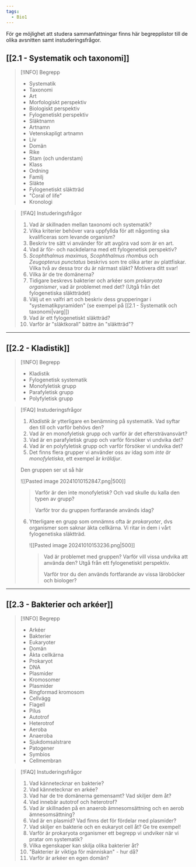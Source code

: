 ```yaml
---
tags:
  - Bio1
---
```

För ge möjlighet att studera sammanfattningar finns här begrepplistor till de olika avsnitten samt instuderingsfrågor.

## [[2.1 - Systematik och taxonomi]]

>[!INFO] Begrepp
>- Systematik
>- Taxonomi
>- Art
>- Morfologiskt perspektiv
>- Biologiskt perspektiv
>- Fylogenetiskt perspektiv
>- Släktnamn
>- Artnamn
>- Vetenskapligt artnamn
>- Liv
>- Domän
>- Rike
>- Stam (och understam)
>- Klass
>- Ordning
>- Familj
>- Släkte
>- Fylogenetiskt släktträd
>- "Coral of life"
>- Kronologi

>[!FAQ] Instuderingsfrågor
>1. Vad är skillnaden mellan taxonomi och systematik?
>2. Vilka kriterier behöver vara uppfyllda för att någonting ska kvalificeras som levande organism?
>3. Beskriv tre sätt vi använder för att avgöra vad som är en art.
>4. Vad är för- och nackdelarna med ett fylogenetisk perspektiv?
>5. *Scophthalmus maximus, Scophthalmus rhombus* och *Zeugopterus punctatus* beskrivs som tre olika arter av plattfiskar. Vilka två av dessa tror du är närmast släkt? Motivera ditt svar!
>6. Vilka är de tre domänerna?
>7. Tidigare beskrevs bakterier och arkéer som *prokaryota organismer*, vad är problemet med det? (Utgå från det fylogenetiska släktträdet)
>8. Välj ut en valfri art och beskriv dess grupperingar i "systematikpyramiden" (se exempel på [[2.1 - Systematik och taxonomi|varg]])
>9. Vad är ett fylogenetiskt släktträd?
>10. Varför är "släktkorall" bättre än "släktträd"?


---

## [[2.2 - Kladistik]]


>[!INFO] Begrepp
>- Kladistik
>- Fylogenetisk systematik
>- Monofyletisk grupp
>- Parafyletisk grupp
>- Polyfyletisk grupp


>[!FAQ] Instuderingsfrågor
>1. *Kladistik* är ytterligare en benämning på systematik. Vad syftar den till och varför behövs den?
>2. Vad är en monofyletisk grupp och varför är det eftersträvansvärt?
>3. Vad är en parafyletisk grupp och varför försöker vi undvika det?
>4. Vad är en polyfyletisk grupp och varför försöker vi undvika det?
>5. Det finns flera grupper vi använder oss av idag som *inte är monofyletiska*, ett exempel är *kräldjur*.
>   
>   Den gruppen ser ut så här
>   
>   ![[Pasted image 20241010152847.png|500]]
>   
>   > Varför är den inte monofyletisk? Och vad skulle du kalla den typen av grupp?
>   > 
>   > Varför tror du gruppen fortfarande används idag?
>   
> 6. Ytterligare en grupp som omnämns ofta är  *prokaryoter*, dvs organismer som saknar äkta cellkärna. Vi ritar in dem i vårt fylogenetiska släktträd.
>    
>    ![[Pasted image 20241010153236.png|500]]
>    
>    > Vad är problemet med gruppen? Varför vill vissa undvika att använda den? Utgå från ett fylogenetiskt perspektiv.
>    > 
>    > Varför tror du den används fortfarande av vissa läroböcker och biologer?
>    

---

## [[2.3 - Bakterier och arkéer]]

>[!INFO] Begrepp
>- Arkéer
>- Bakterier
>- Eukaryoter
>- Domän
>- Äkta cellkärna
>- Prokaryot
>- DNA
>- Plasmider
>- Kromosomer
>- Plasmider
>- Ringformad kromosom
>- Cellvägg
>- Flagell
>- Pilus
>- Autotrof
>- Heterotrof
>- Aeroba
>- Anaeroba
>- Sjukdomsalstrare
>- Patogener
>- Symbios
>- Cellmembran

>[!FAQ] Instuderingsfrågor
>1. Vad kännetecknar en bakterie?
>3. Vad kännetecknar en arkée?
>4. Vad har de tre domänerna gemensamt? Vad skiljer dem åt?
>5. Vad innebär autotrof och heterotrof?
>6. Vad är skillnaden på en anaerob ämnesomsättning och en aerob ämnesomsättning?
>7. Vad är en plasmid? Vad finns det för fördelar med plasmider?
>8. Vad skiljer en bakterie och en eukaryot cell åt? Ge tre exempel!
>9. Varför är prokaryota organismer ett begrepp vi undviker när vi pratar om systematik?
>10. Vilka egenskaper kan skilja olika bakterier åt?
>11. "Bakterier är viktiga för människan" - hur då?
>12. Varför är arkéer en egen domän?
